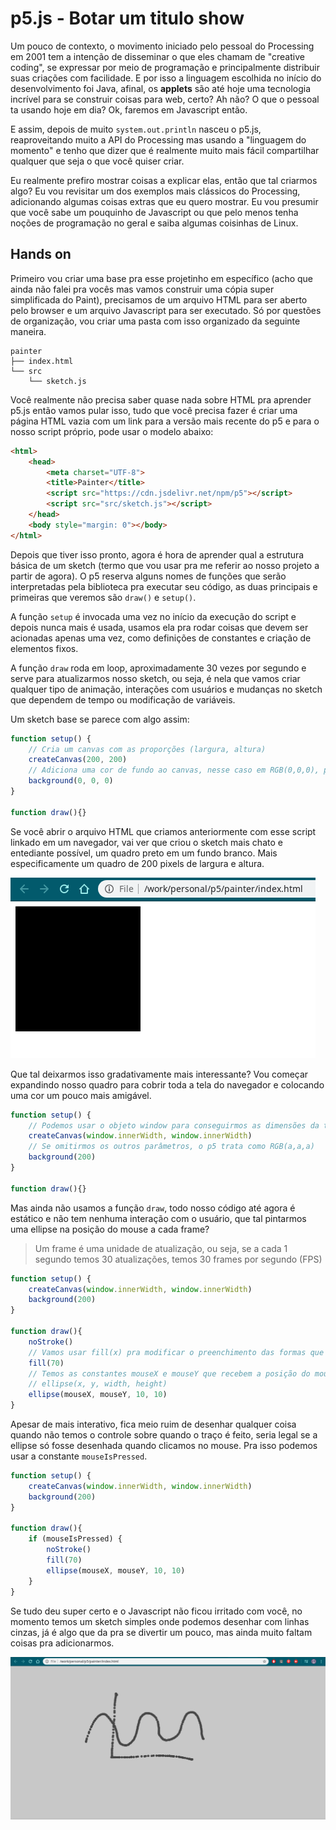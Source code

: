 # p5.js - Botar um titulo show

Um pouco de contexto, o movimento iniciado pelo pessoal do Processing em 2001 tem a intenção de disseminar o que eles chamam de "creative coding", se expressar por meio de programação e principalmente distribuir suas criações com facilidade. E por isso a linguagem escolhida no início do desenvolvimento foi Java, afinal, os __applets__ são até hoje uma tecnologia incrível para se construir coisas para web, certo? Ah não? O que o pessoal ta usando hoje em dia? Ok, faremos em Javascript então.

E assim, depois de muito ```system.out.println``` nasceu o p5.js, reaproveitando muito a API do Processing mas usando a "linguagem do momento" e tenho que dizer que é realmente muito mais fácil compartilhar qualquer que seja o que você quiser criar.

Eu realmente prefiro mostrar coisas a explicar elas, então que tal criarmos algo? Eu vou revisitar um dos exemplos mais clássicos do Processing, adicionando algumas coisas extras que eu quero mostrar. Eu vou presumir que você sabe um pouquinho de Javascript ou que pelo menos tenha noções de programação no geral e saiba algumas coisinhas de Linux.

## Hands on

Primeiro vou criar uma base pra esse projetinho em específico (acho que ainda não falei pra vocês mas vamos construir uma cópia super simplificada do Paint), precisamos de um arquivo HTML para ser aberto pelo browser e um arquivo Javascript para ser executado. Só por questões de organização, vou criar uma pasta com isso organizado da seguinte maneira.

```
painter
├── index.html
└── src
    └── sketch.js
```

Você realmente não precisa saber quase nada sobre HTML pra aprender p5.js então vamos pular isso, tudo que você precisa fazer é criar uma página HTML vazia com um link para a versão mais recente do p5 e para o nosso script próprio, pode usar o modelo abaixo:

```html
<html>
    <head>
        <meta charset="UTF-8">
        <title>Painter</title>
        <script src="https://cdn.jsdelivr.net/npm/p5"></script>
        <script src="src/sketch.js"></script>
    </head>
    <body style="margin: 0"></body>
</html>
```

Depois que tiver isso pronto, agora é hora de aprender qual a estrutura básica de um sketch (termo que vou usar pra me referir ao nosso projeto a partir de agora). O p5 reserva alguns nomes de funções que serão interpretadas pela biblioteca pra executar seu código, as duas principais e primeiras que veremos são `draw()` e `setup()`. 

A função `setup` é invocada uma vez no início da execução do script e depois nunca mais é usada, usamos ela pra rodar coisas que devem ser acionadas apenas uma vez, como definições de constantes e criação de elementos fixos.

A função `draw` roda em loop, aproximadamente 30 vezes por segundo e serve para atualizarmos nosso sketch, ou seja, é nela que vamos criar qualquer tipo de animação, interações com usuários e mudanças no sketch que dependem de tempo ou modificação de variáveis.

Um sketch base se parece com algo assim:

```javascript
function setup() {
    // Cria um canvas com as proporções (largura, altura)
    createCanvas(200, 200)
    // Adiciona uma cor de fundo ao canvas, nesse caso em RGB(0,0,0), preto.
    background(0, 0, 0)    
}

function draw(){}
```

Se você abrir o arquivo HTML que criamos anteriormente com esse script linkado em um navegador, vai ver que criou o sketch mais chato e entediante possível, um quadro preto em um fundo branco. Mais especificamente um quadro de 200 pixels de largura e altura.

![Primeiro sketch](./../assets/1.png)

Que tal deixarmos isso gradativamente mais interessante? Vou começar expandindo nosso quadro para cobrir toda a tela do navegador e colocando uma cor um pouco mais amigável.


```javascript
function setup() {
    // Podemos usar o objeto window para conseguirmos as dimensões da tela
    createCanvas(window.innerWidth, window.innerWidth)
    // Se omitirmos os outros parâmetros, o p5 trata como RGB(a,a,a)
    background(200)    
}

function draw(){}
```

Mas ainda não usamos a função `draw`, todo nosso código até agora é estático e não tem nenhuma interação com o usuário, que tal pintarmos uma ellipse na posição do mouse a cada frame?

> Um frame é uma unidade de atualização, ou seja, se a cada 1 segundo temos 30 atualizações, temos 30 frames por segundo (FPS)

```javascript
function setup() {
    createCanvas(window.innerWidth, window.innerWidth)
    background(200)    
}

function draw(){
    noStroke()
    // Vamos usar fill(x) pra modificar o preenchimento das formas que estamos desenhando
    fill(70)
    // Temos as constantes mouseX e mouseY que recebem a posição do mouse em (x,y) a cada frame
    // ellipse(x, y, width, height)
    ellipse(mouseX, mouseY, 10, 10)
}
```

Apesar de mais interativo, fica meio ruim de desenhar qualquer coisa quando não temos o controle sobre quando o traço é feito, seria legal se a ellipse só fosse desenhada quando clicamos no mouse. Pra isso podemos usar a constante `mouseIsPressed`.

```javascript
function setup() {
    createCanvas(window.innerWidth, window.innerWidth)
    background(200)    
}

function draw(){
    if (mouseIsPressed) {
        noStroke()
        fill(70)
        ellipse(mouseX, mouseY, 10, 10)
    }
}
```

Se tudo deu super certo e o Javascript não ficou irritado com você, no momento temos um sketch simples onde podemos desenhar com linhas cinzas, já é algo que da pra se divertir um pouco, mas ainda muito faltam coisas pra adicionarmos.

![Péssimo desenhista](./../assets/3.png)